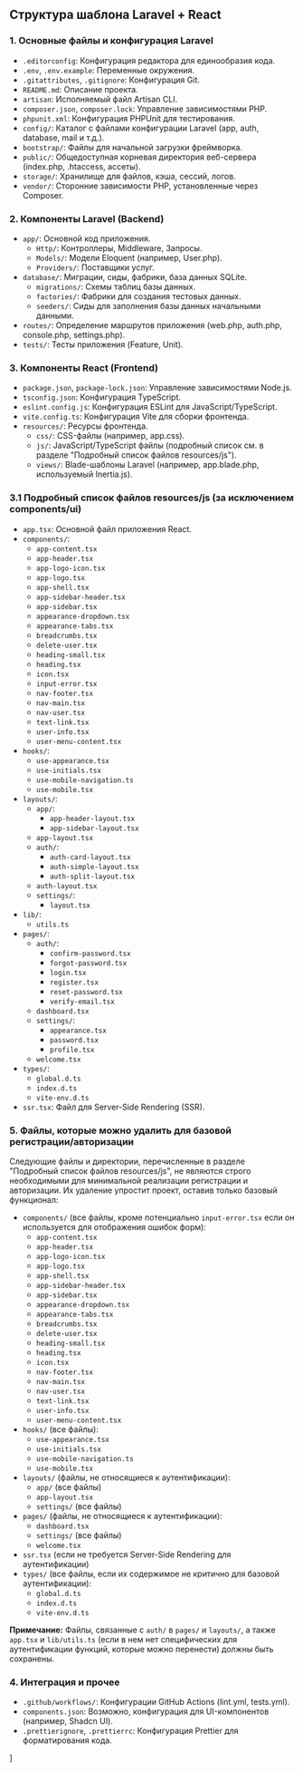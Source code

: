 ## Структура шаблона Laravel + React

### 1. Основные файлы и конфигурация Laravel
*   `.editorconfig`: Конфигурация редактора для единообразия кода.
*   `.env`, `.env.example`: Переменные окружения.
*   `.gitattributes`, `.gitignore`: Конфигурация Git.
*   `README.md`: Описание проекта.
*   `artisan`: Исполняемый файл Artisan CLI.
*   `composer.json`, `composer.lock`: Управление зависимостями PHP.
*   `phpunit.xml`: Конфигурация PHPUnit для тестирования.
*   `config/`: Каталог с файлами конфигурации Laravel (app, auth, database, mail и т.д.).
*   `bootstrap/`: Файлы для начальной загрузки фреймворка.
*   `public/`: Общедоступная корневая директория веб-сервера (index.php, .htaccess, ассеты).
*   `storage/`: Хранилище для файлов, кэша, сессий, логов.
*   `vendor/`: Сторонние зависимости PHP, установленные через Composer.

### 2. Компоненты Laravel (Backend)
*   `app/`: Основной код приложения.
    *   `Http/`: Контроллеры, Middleware, Запросы.
    *   `Models/`: Модели Eloquent (например, User.php).
    *   `Providers/`: Поставщики услуг.
*   `database/`: Миграции, сиды, фабрики, база данных SQLite.
    *   `migrations/`: Схемы таблиц базы данных.
    *   `factories/`: Фабрики для создания тестовых данных.
    *   `seeders/`: Сиды для заполнения базы данных начальными данными.
*   `routes/`: Определение маршрутов приложения (web.php, auth.php, console.php, settings.php).
*   `tests/`: Тесты приложения (Feature, Unit).

### 3. Компоненты React (Frontend)
*   `package.json`, `package-lock.json`: Управление зависимостями Node.js.
*   `tsconfig.json`: Конфигурация TypeScript.
*   `eslint.config.js`: Конфигурация ESLint для JavaScript/TypeScript.
*   `vite.config.ts`: Конфигурация Vite для сборки фронтенда.
*   `resources/`: Ресурсы фронтенда.
    *   `css/`: CSS-файлы (например, app.css).
    *   `js/`: JavaScript/TypeScript файлы (подробный список см. в разделе "Подробный список файлов resources/js").
    *   `views/`: Blade-шаблоны Laravel (например, app.blade.php, используемый Inertia.js).

### 3.1 Подробный список файлов resources/js (за исключением components/ui)
*   `app.tsx`: Основной файл приложения React.
*   `components/`:
    *   `app-content.tsx`
    *   `app-header.tsx`
    *   `app-logo-icon.tsx`
    *   `app-logo.tsx`
    *   `app-shell.tsx`
    *   `app-sidebar-header.tsx`
    *   `app-sidebar.tsx`
    *   `appearance-dropdown.tsx`
    *   `appearance-tabs.tsx`
    *   `breadcrumbs.tsx`
    *   `delete-user.tsx`
    *   `heading-small.tsx`
    *   `heading.tsx`
    *   `icon.tsx`
    *   `input-error.tsx`
    *   `nav-footer.tsx`
    *   `nav-main.tsx`
    *   `nav-user.tsx`
    *   `text-link.tsx`
    *   `user-info.tsx`
    *   `user-menu-content.tsx`
*   `hooks/`:
    *   `use-appearance.tsx`
    *   `use-initials.tsx`
    *   `use-mobile-navigation.ts`
    *   `use-mobile.tsx`
*   `layouts/`:
    *   `app/`:
        *   `app-header-layout.tsx`
        *   `app-sidebar-layout.tsx`
    *   `app-layout.tsx`
    *   `auth/`:
        *   `auth-card-layout.tsx`
        *   `auth-simple-layout.tsx`
        *   `auth-split-layout.tsx`
    *   `auth-layout.tsx`
    *   `settings/`:
        *   `layout.tsx`
*   `lib/`:
    *   `utils.ts`
*   `pages/`:
    *   `auth/`:
        *   `confirm-password.tsx`
        *   `forgot-password.tsx`
        *   `login.tsx`
        *   `register.tsx`
        *   `reset-password.tsx`
        *   `verify-email.tsx`
    *   `dashboard.tsx`
    *   `settings/`:
        *   `appearance.tsx`
        *   `password.tsx`
        *   `profile.tsx`
    *   `welcome.tsx`
*   `types/`:
    *   `global.d.ts`
    *   `index.d.ts`
    *   `vite-env.d.ts`
*   `ssr.tsx`: Файл для Server-Side Rendering (SSR).

### 5. Файлы, которые можно удалить для базовой регистрации/авторизации

Следующие файлы и директории, перечисленные в разделе "Подробный список файлов resources/js", не являются строго необходимыми для минимальной реализации регистрации и авторизации. Их удаление упростит проект, оставив только базовый функционал:

*   `components/` (все файлы, кроме потенциально `input-error.tsx` если он используется для отображения ошибок форм):
    *   `app-content.tsx`
    *   `app-header.tsx`
    *   `app-logo-icon.tsx`
    *   `app-logo.tsx`
    *   `app-shell.tsx`
    *   `app-sidebar-header.tsx`
    *   `app-sidebar.tsx`
    *   `appearance-dropdown.tsx`
    *   `appearance-tabs.tsx`
    *   `breadcrumbs.tsx`
    *   `delete-user.tsx`
    *   `heading-small.tsx`
    *   `heading.tsx`
    *   `icon.tsx`
    *   `nav-footer.tsx`
    *   `nav-main.tsx`
    *   `nav-user.tsx`
    *   `text-link.tsx`
    *   `user-info.tsx`
    *   `user-menu-content.tsx`
*   `hooks/` (все файлы):
    *   `use-appearance.tsx`
    *   `use-initials.tsx`
    *   `use-mobile-navigation.ts`
    *   `use-mobile.tsx`
*   `layouts/` (файлы, не относящиеся к аутентификации):
    *   `app/` (все файлы)
    *   `app-layout.tsx`
    *   `settings/` (все файлы)
*   `pages/` (файлы, не относящиеся к аутентификации):
    *   `dashboard.tsx`
    *   `settings/` (все файлы)
    *   `welcome.tsx`
*   `ssr.tsx` (если не требуется Server-Side Rendering для аутентификации)
*   `types/` (все файлы, если их содержимое не критично для базовой аутентификации):
    *   `global.d.ts`
    *   `index.d.ts`
    *   `vite-env.d.ts`

**Примечание:** Файлы, связанные с `auth/` в `pages/` и `layouts/`, а также `app.tsx` и `lib/utils.ts` (если в нем нет специфических для аутентификации функций, которые можно перенести) должны быть сохранены.

### 4. Интеграция и прочее
*   `.github/workflows/`: Конфигурации GitHub Actions (lint.yml, tests.yml).
*   `components.json`: Возможно, конфигурация для UI-компонентов (например, Shadcn UI).
*   `.prettierignore`, `.prettierrc`: Конфигурация Prettier для форматирования кода.

]